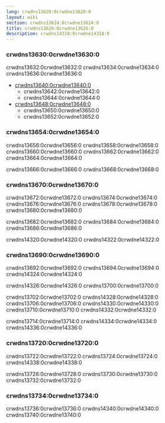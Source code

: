 ```yaml
---
lang: crwdns13620:0crwdne13620:0
layout: wiki
section: crwdns13624:0crwdne13624:0
title: crwdns13626:0crwdne13626:0
description: crwdns14318:0crwdne14318:0
---
```


### crwdns13630:0crwdne13630:0
crwdns13632:0crwdne13632:0 crwdns13634:0crwdne13634:0 crwdns13636:0crwdne13636:0

- [crwdns13640:0crwdne13640:0](crwdns13638:0crwdne13638:0)
  - crwdns13642:0crwdne13642:0
  - crwdns13644:0crwdne13644:0
- [crwdns13648:0crwdne13648:0](crwdns13646:0crwdne13646:0)
  - crwdns13650:0crwdne13650:0
  - crwdns13652:0crwdne13652:0

### crwdns13654:0crwdne13654:0
crwdns13656:0crwdne13656:0 crwdns13658:0crwdne13658:0 crwdns13660:0crwdne13660:0 crwdns13662:0crwdne13662:0 crwdns13664:0crwdne13664:0

crwdns13666:0crwdne13666:0 crwdns13668:0crwdne13668:0

### crwdns13670:0crwdne13670:0
crwdns13672:0crwdne13672:0 crwdns13674:0crwdne13674:0 crwdns13676:0crwdne13676:0 crwdns13678:0crwdne13678:0 crwdns13680:0crwdne13680:0

crwdns13682:0crwdne13682:0 crwdns13684:0crwdne13684:0 crwdns13686:0crwdne13686:0

crwdns14320:0crwdne14320:0 crwdns14322:0crwdne14322:0

### crwdns13690:0crwdne13690:0
crwdns13692:0crwdne13692:0 crwdns13694:0crwdne13694:0 crwdns14324:0crwdne14324:0

crwdns14326:0crwdne14326:0 crwdns13700:0crwdne13700:0

crwdns13702:0crwdne13702:0 crwdns14328:0crwdne14328:0 crwdns13706:0crwdne13706:0 crwdns14330:0crwdne14330:0 crwdns13710:0crwdne13710:0 crwdns14332:0crwdne14332:0

crwdns13714:0crwdne13714:0 crwdns14334:0crwdne14334:0 crwdns14336:0crwdne14336:0

### crwdns13720:0crwdne13720:0
crwdns13722:0crwdne13722:0 crwdns13724:0crwdne13724:0 crwdns14338:0crwdne14338:0

crwdns13728:0crwdne13728:0 crwdns13730:0crwdne13730:0 crwdns13732:0crwdne13732:0

### crwdns13734:0crwdne13734:0
crwdns13736:0crwdne13736:0 crwdns14340:0crwdne14340:0 crwdns13740:0crwdne13740:0
